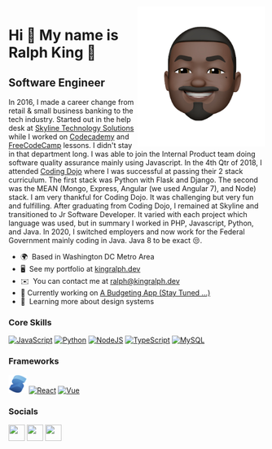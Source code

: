 <img align="right" src="https://github.com/kingralph33/kingralph33/blob/main/ralph_king_memoji.png" alt="Ralph King Jr memoji" width=250px height=275px/>

Hi 👋 My name is Ralph King :crown: 
===========================  

Software Engineer 
-----------------  

In 2016, I made a career change from retail & small business banking to the tech industry. Started out in the help desk at [Skyline Technology Solutions](https://www.skylinenet.net/) while I worked on [Codecademy](https://www.codecademy.com/) and [FreeCodeCamp](https://www.freecodecamp.org/) lessons. I didn't stay in that department long. I was able to join the Internal Product team doing software quality assurance mainly using Javascript. In the 4th Qtr of 2018, I attended [Coding Dojo](https://www.codingdojo.com/) where I was successful at passing their 2 stack curriculum. The first stack was Python with Flask and Django. The second was the MEAN (Mongo, Express, Angular (we used Angular 7), and Node) stack. I am very thankful for Coding Dojo. It was challenging but very fun and fulfilling. After graduating from Coding Dojo, I remained at Skyline and transitioned to Jr Software Developer. It varied with each project which language was used, but in summary I worked in PHP, Javascript, Python, and Java. In 2020, I switched employers and now work for the Federal Government mainly coding in Java. Java 8 to be exact 😒.   

* 🌍  Based in Washington DC Metro Area
* 🖥️  See my portfolio at [kingralph.dev](https://kingralph.dev)
* ✉️  You can contact me at [ralph@kingralph.dev](mailto:ralph@kingralph.dev)
* 🚀  Currently working on [A Budgeting App (Stay Tuned ...)](https://kingralph.dev)
* 🧠  Learning more about design systems

### Core Skills  

<p align="left"> 
<!-- JavaScript -->
<a href="https://developer.mozilla.org/en-US/docs/Web/JavaScript" target="_blank" rel="noreferrer"><img src="https://raw.githubusercontent.com/danielcranney/readme-generator/main/public/icons/skills/javascript-colored.svg" width="36" height="36" alt="JavaScript" /></a> 
<!-- Python -->
<a href="https://www.python.org/" target="_blank" rel="noreferrer"><img src="https://raw.githubusercontent.com/danielcranney/readme-generator/main/public/icons/skills/python-colored.svg" width="36" height="36" alt="Python" /></a>
<!-- NodeJS -->
<a href="https://nodejs.org/en/" target="_blank" rel="noreferrer"><img src="https://raw.githubusercontent.com/danielcranney/readme-generator/main/public/icons/skills/nodejs-colored.svg" width="36" height="36" alt="NodeJS" /></a>
<!-- TypeScript -->
<a href="https://www.typescriptlang.org/" target="_blank" rel="noreferrer"><img src="https://raw.githubusercontent.com/danielcranney/readme-generator/main/public/icons/skills/typescript-colored.svg" width="36" height="36" alt="TypeScript" /></a>
<!-- MySQL -->
<a href="https://www.mysql.com/" target="_blank" rel="noreferrer"><img src="https://raw.githubusercontent.com/danielcranney/readme-generator/main/public/icons/skills/mysql-colored.svg" width="36" height="36" alt="MySQL" /></a> 
</p> 

### Frameworks

<p align="left">
<!-- SolidJS -->
<a href="https://www.solidjs.com/" target="_blank" rel="noreferrer"><img src="https://github.com/kingralph33/kingralph33/blob/main/solidjs-logo.svg" width="36" height="36" alt="SolidJs" /></a>
<!-- React -->
<a href="https://reactjs.org/" target="_blank" rel="noreferrer"><img src="https://raw.githubusercontent.com/danielcranney/readme-generator/main/public/icons/skills/react-colored.svg" width="36" height="36" alt="React" /></a>
<!-- Vue -->
<a href="https://vuejs.org/" target="_blank" rel="noreferrer"><img src="https://raw.githubusercontent.com/danielcranney/readme-generator/main/public/icons/skills/vuejs-colored.svg" width="36" height="36" alt="Vue" /></a>
</p>

### Socials  

<p align="left">
<!-- LinkedIn -->
<a href="https://www.linkedin.com/in/ralphkingjr" target="_blank" rel="noreferrer"><img src="https://raw.githubusercontent.com/danielcranney/readme-generator/main/public/icons/socials/linkedin.svg" width="32" height="32" /></a> 
<!-- Discord -->
<a href="https://discord.com/users/kingralph33@6623" target="_blank" rel="noreferrer"><img src="https://raw.githubusercontent.com/danielcranney/readme-generator/main/public/icons/socials/discord.svg" width="32" height="32" /></a> 
<!-- Twitter -->
<a href="https://www.twitter.com/kingralph33" target="_blank" rel="noreferrer"><img src="https://raw.githubusercontent.com/danielcranney/readme-generator/main/public/icons/socials/twitter.svg" width="32" height="32" /></a>
</p>

<!-- ### Support Me

<a href="https://www.buymeacoffee.com/kingralph33"><img src="https://cdn.buymeacoffee.com/buttons/v2/default-yellow.png" width="200" /></a> -->
